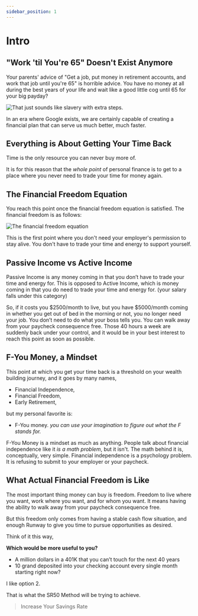 ```yaml
---
sidebar_position: 1
---
```


# Intro

## "Work 'til You're 65" Doesn't Exist Anymore

Your parents' advice of "Get a job, put money in retirement accounts, and work that job until you're 65" is horrible advice. You have no money at all during the best years of your life and wait like a good little cog until 65 for your big payday?

![That just sounds like slavery with extra steps.](/img/rickandmorty.svg)

In an era where Google exists, we are certainly capable of creating a financial plan that can serve us much better, much faster.

## Everything is About Getting Your Time Back 

Time is the only resource you can never buy more of. 

It is for this reason that the *whole point* of personal finance is to get to a place where you never need to trade your time for money again. 

## The Financial Freedom Equation

You reach this point once the financial freedom equation is satisfied. The financial freedom is as follows:

![The financial freedom equation](/img/financial-freedom-equation-dark.svg)

This is the first point where you don't need your employer's permission to stay alive. You don't have to trade your time and energy to support yourself.

## Passive Income vs Active Income

Passive Income is any money coming in that you don’t have to trade your time and energy for. This is opposed to Active Income, which is money coming in that you do need to trade your time and energy for. (your salary falls under this category)

So, if it costs you $2500/month to live, but you have $5000/month coming in whether you get out of bed in the morning or not, you no longer need your job. You don’t need to do what your boss tells you. You can walk away from your paycheck consequence free. Those 40 hours a week are suddenly back under your control, and it would be in your best interest to reach this point as soon as possible.

## F-You Money, a Mindset

This point at which you get your time back is a threshold on your wealth building journey, and it goes by many names, 
* Financial Independence, 
* Financial Freedom, 
* Early Retirement,

but my personal favorite is:
* F-You money. 
*you can use your imagination to figure out what the F stands for.*

F-You Money is a mindset as much as anything. People talk about financial independence like it *is a math problem*, but it isn't. The math behind it is, conceptually, very simple. Financial independence is a psychology problem. It is refusing to submit to your employer or your paycheck.

## What Actual Financial Freedom is Like

The most important thing money can buy is freedom. Freedom to live where you want, work where you want, and for whom you want. It means having the ability to walk away from your paycheck consequence free. 

But this freedom only comes from having a stable cash flow situation, and enough Runway to give you time to pursue opportunities as desired.

Think of it this way, 

**Which would be more useful to you?** 

- A million dollars in a 401K that you can’t touch for the next 40 years 
- 10 grand deposited into your checking account every single month starting right now?

I like option 2.

That is what the SR50 Method will be trying to achieve.

>Increase Your Savings Rate
